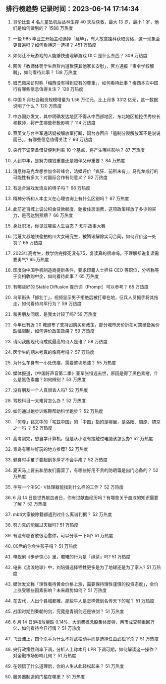 
## 排行榜趋势 记录时间：2023-06-14 17:14:34
  
  1. 哥伦比亚 4 名儿童坠机后丛林生存 40 天后获救，最大 13 岁，最小 1 岁，他们是如何做到的？ 1588 万热度
    
  2. 一些 985 毕业生开始主动选择「延毕」，有人故意挂科获取资格，这一现象会更普遍吗？如何看待这一选择？ 451 万热度
    
  3. 如何让不玩游戏的人能够快速理解游戏 DLC 是什么东西？ 309 万热度
    
  4. 网传「教师体罚学生后群内道歉获其他家长安慰」，官方通报「责令学校解聘」，如何看待此事？ 138 万热度
    
  5. 姆巴佩采访时称「梅西没有得到应有的尊重」，如何看待此事？梅西本次中国行有哪些信息值得关注？ 128 万热度
    
  6. 中国 5 月社会融资规模增量为 1.56 万亿元，比上月多 3312 亿元，这一数据说明了什么？ 120 万热度
    
  7. 中办国办发文，其中明确发达地区不得从中西部地区、东北地区抢挖优秀校长和教师，将产生哪些积极影响？ 114 万热度
    
  8. 蔡英文与台空军通话疑被解放军打断，国台办回应「遏制分裂解放军不是说说而已」，有哪些信息值得关注？ 93 万热度
    
  9. 央行下调常备借贷便利利率 10 个基点，将产生哪些影响？ 87 万热度
    
  10. 人到中年，是努力赚钱重要还是陪伴父母重要？ 84 万热度
    
  11. 消息称马克龙想参加金砖峰会，法媒评价「疯狂、前所未有」，马克龙成行的可能性有多大？对国际合作有何意义？ 82 万热度
    
  12. 有适合游戏发烧友的椅子吗？ 68 万热度
    
  13. 精神分析和人本主义在心理咨询上有什么区别吗？ 67 万热度
    
  14. 此前近百城上调公积金贷款额度，驰援住房消费，这项政策释放了多少购买力，是否达到预期？ 66 万热度
    
  15. 身处职场，你见过哪些人生百态？ 知乎故事大赛
    
  16. 污蔑大叔地铁偷拍的川大女研究生，被腾讯解除实习合同，如何评价这一处罚？ 65 万热度
    
  17. 2023年高考生，数学估完撑死没有75，复读真的很难吗，不理解都说复读需要勇气? 65 万热度
    
  18. 印度向中国手机制造商提新条件，要求印籍人士担任 CEO 等职位，分析称等于变相收购中企，如何看待此事？ 65 万热度
    
  19. 有哪些好的 Stable Diffusion 提示词（Prompt）可以参考？ 65 万热度
    
  20. 乌军街头「抓壮丁」，视频显示男子拒绝后被打晕在地，征兵人员抓手将其拖走，如何看待乌军行为？ 59 万热度
    
  21. 和男朋友同居，是我太计较了吗? 59 万热度
    
  22. 今年已有近 20 城颁布了支持团购买房政策，部分城市房价折扣可突破备案价跌幅限制，如何评价政策效果？ 59 万热度
    
  23. 请问我国现代诗成就最高的诗人是谁？ 58 万热度
    
  24. 医学生的期末考真的像高考吗？ 57 万热度
    
  25. 为什么车身有一小处伤痕，需要整块喷漆？ 55 万热度
    
  26. 媒体报道，《中国好声音第二季》亚军张恒远去世，原因是得了黑色素瘤，什么是黑色素瘤？如何辨别？ 53 万热度
    
  27. 没有朋友一个人真很丢人吗? 52 万热度
    
  28. 驾校科目一太难背怎么办？ 52 万热度
    
  29. 如何通过跑步训练鞋帮助科学跑步？ 52 万热度
    
  30. 「何尊」铭文中的「宅兹中国」的「中国」指的是哪里，是洛阳、周原、镐京之一吗 ？ 52 万热度
    
  31. 高考刚完，想自学计算机，但是从小没有接触过电脑该怎么办? 52 万热度
    
  32. 青岛有哪些好玩的地方推荐? 52 万热度
    
  33. 健身时手茧子要起到多厚才不会手疼？ 52 万热度
    
  34. 夏天马上要去和朋友们露营了，有哪些好用不贵的防晒霜是出门必备的？ 52 万热度
    
  35. 手写一个RISC- V处理器能找到什么样的工作？ 52 万热度
    
  36. 6 月 14 日是世界献血者日，你有过献血经历吗？有哪些关于血液的知识需要了解？ 52 万热度
    
  37. mbti大家被除籍都遇到过什么离谱判据？ 52 万热度
    
  38. 努力真的能赢过天赋吗? 51 万热度
    
  39. 有没有哪首歌很治愈你，可以分享一下吗? 51 万热度
    
  40. 00后的你会生孩子吗？ 51 万热度
    
  41. 电视剧《步步惊心》里，若曦的行为是「绿茶」吗? 51 万热度
    
  42. 电影《流浪地球》中，刘培强选择牺牲更多是为了地球还是为了家人? 51 万热度
    
  43. 媒体发文称「理性看待黄金价格上涨，需要保持理性谨慎的投资态度」，金价上涨受哪些因素影响？未来趋势如何？ 51 万热度
    
  44. 在古代，人出个县城都难，那些牛人是怎样做到名传天下的呢？ 51 万热度
    
  45. 战国时期到秦朝的剑，究竟是青铜剑还是铁剑？ 51 万热度
    
  46. 6 月 14 日沪指放量跌 0.14%，大消费概念股集体反弹，两市成交额重回万亿，如何看待今日行情？ 51 万热度
    
  47. 飞云浦上，四个杀手为什么不对武松动手而是选择任由武松宰杀？ 51 万热度
    
  48. 央行政策性利率下调，分析人士称本月 LPR 下调可期，如何解读这一操作？对金融市场影响几何？ 51 万热度
    
  49. 在领悟了什么道理后，你的人生从此轻松起来？ 51 万热度
    
  50. 服务器制造的门槛在哪里？ 51 万热度
    